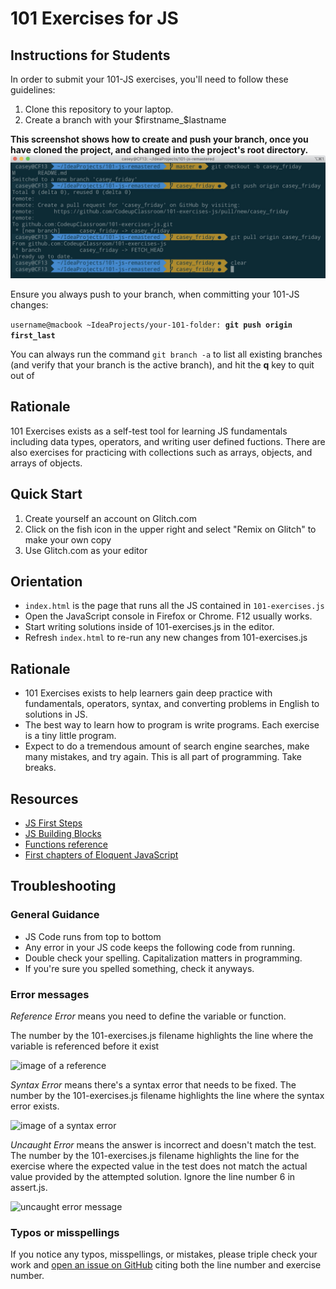 # 101 Exercises for JS

## Instructions for Students
In order to submit your 101-JS exercises, you'll need to follow these guidelines:
1. Clone this repository to your laptop.
2. Create a branch with your $firstname_$lastname

**This screenshot shows how to create and push your branch, once you have cloned the project, and changed into the project's root directory.**
![creating a branch](img/create_branch.jpg)

Ensure you always push to your branch, when committing your 101-JS changes:

`username@macbook ~IdeaProjects/your-101-folder: `**`git push origin first_last`**

You can always run the command ```git branch -a``` to list all existing branches (and verify that your branch is the active branch), and hit the **q** key to quit out of 
## Rationale
101 Exercises exists as a self-test tool for learning JS fundamentals including data types, operators, and writing user defined fuctions. There are also exercises for practicing with collections such as arrays, objects, and arrays of objects. 

## Quick Start
1. Create yourself an account on Glitch.com
2. Click on the fish icon in the upper right and select "Remix on Glitch" to make your own copy
3. Use Glitch.com as your editor

## Orientation
- `index.html` is the page that runs all the JS contained in `101-exercises.js`
- Open the JavaScript console in Firefox or Chrome. F12 usually works.
- Start writing solutions inside of 101-exercises.js in the editor.
- Refresh `index.html` to re-run any new changes from 101-exercises.js

## Rationale
- 101 Exercises exists to help learners gain deep practice with fundamentals, operators, syntax, and converting problems in English to solutions in JS.
- The best way to learn how to program is write programs. Each exercise is a tiny little program.
- Expect to do a tremendous amount of search engine searches, make many mistakes, and try again. This is all part of programming. Take breaks.

## Resources
- <a href="https://developer.mozilla.org/en-US/docs/Learn/JavaScript/First_steps" target="_blank">JS First Steps</a>
- <a href="https://developer.mozilla.org/en-US/docs/Learn/JavaScript/Building_blocks" target="_blank">JS Building Blocks</a>
- <a href="https://developer.mozilla.org/en-US/docs/Web/JavaScript/Reference/Functions" target="_blank">Functions reference</a>
- <a href="https://eloquentjavascript.net/" target="_blank">First chapters of Eloquent JavaScript</a>

## Troubleshooting
### General Guidance
- JS Code runs from top to bottom
- Any error in your JS code keeps the following code from running.
- Double check your spelling. Capitalization matters in programming.
- If you're sure you spelled something, check it anyways.
    
### Error messages
_Reference Error_ means you need to define the variable or function. 

The number by the 101-exercises.js filename highlights the line where the variable is referenced before it exist

![image of a reference](https://cdn.glitch.com/eea181be-12a8-4dfb-9200-096233b7a427%2Freference_error.png?v=1566406423258)

_Syntax Error_ means there's a syntax error that needs to be fixed. 
The number by the 101-exercises.js filename highlights the line where the syntax error exists.

![image of a syntax error](https://cdn.glitch.com/eea181be-12a8-4dfb-9200-096233b7a427%2Fsyntax_error.png?v=1566406423173)
 
_Uncaught Error_ means the answer is incorrect and doesn't match the test. 
The number by the 101-exercises.js filename highlights the line for the exercise where the expected value in the test does not match the actual value provided by the attempted solution. Ignore the line number 6 in assert.js.
 
![uncaught error message](https://cdn.glitch.com/eea181be-12a8-4dfb-9200-096233b7a427%2Funcaught_error.png?v=1566406423323)
  
### Typos or misspellings
If you notice any typos, misspellings, or mistakes, please triple check your work and [open an issue on GitHub](https://github.com/CodeupClassroom/101-exercises-js/issues) citing both the line number and exercise number.